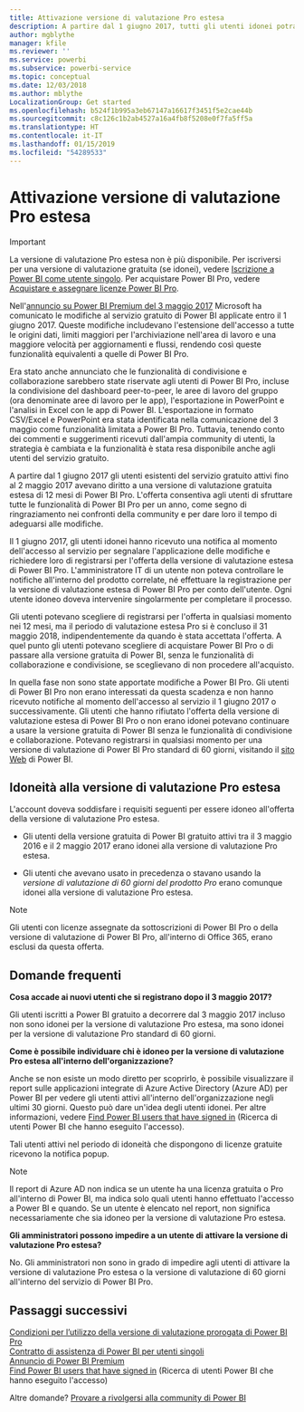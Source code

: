 ```yaml
---
title: Attivazione versione di valutazione Pro estesa
description: A partire dal 1 giugno 2017, tutti gli utenti idonei potranno dare il proprio consenso per la versione di valutazione Pro estesa del servizio Power BI.
author: mgblythe
manager: kfile
ms.reviewer: ''
ms.service: powerbi
ms.subservice: powerbi-service
ms.topic: conceptual
ms.date: 12/03/2018
ms.author: mblythe
LocalizationGroup: Get started
ms.openlocfilehash: b524f1b995a3eb67147a16617f3451f5e2cae44b
ms.sourcegitcommit: c8c126c1b2ab4527a16a4fb8f5208e0f7fa5ff5a
ms.translationtype: HT
ms.contentlocale: it-IT
ms.lasthandoff: 01/15/2019
ms.locfileid: "54289533"
---
```

# <a name="extended-pro-trial-activation"></a>Attivazione versione di valutazione Pro estesa

> [!IMPORTANT]
> La versione di valutazione Pro estesa non è più disponibile. Per iscriversi per una versione di valutazione gratuita (se idonei), vedere [Iscrizione a Power BI come utente singolo](service-self-service-signup-for-power-bi.md). Per acquistare Power BI Pro, vedere [Acquistare e assegnare licenze Power BI Pro](service-admin-purchasing-power-bi-pro.md).

Nell'[annuncio su Power BI Premium del 3 maggio 2017](https://powerbi.microsoft.com/blog/microsoft-accelerates-modern-bi-adoption-with-power-bi-premium/) Microsoft ha comunicato le modifiche al servizio gratuito di Power BI applicate entro il 1 giugno 2017. Queste modifiche includevano l'estensione dell'accesso a tutte le origini dati, limiti maggiori per l'archiviazione nell'area di lavoro e una maggiore velocità per aggiornamenti e flussi, rendendo così queste funzionalità equivalenti a quelle di Power BI Pro.

Era stato anche annunciato che le funzionalità di condivisione e collaborazione sarebbero state riservate agli utenti di Power BI Pro, incluse la condivisione del dashboard peer-to-peer, le aree di lavoro del gruppo (ora denominate aree di lavoro per le app), l'esportazione in PowerPoint e l'analisi in Excel con le app di Power BI. L'esportazione in formato CSV/Excel e PowerPoint era stata identificata nella comunicazione del 3 maggio come funzionalità limitata a Power BI Pro. Tuttavia, tenendo conto dei commenti e suggerimenti ricevuti dall'ampia community di utenti, la strategia è cambiata e la funzionalità è stata resa disponibile anche agli utenti del servizio gratuito.

A partire dal 1 giugno 2017 gli utenti esistenti del servizio gratuito attivi fino al 2 maggio 2017 avevano diritto a una versione di valutazione gratuita estesa di 12 mesi di Power BI Pro. L'offerta consentiva agli utenti di sfruttare tutte le funzionalità di Power BI Pro per un anno, come segno di ringraziamento nei confronti della community e per dare loro il tempo di adeguarsi alle modifiche.

Il 1 giugno 2017, gli utenti idonei hanno ricevuto una notifica al momento dell'accesso al servizio per segnalare l'applicazione delle modifiche e richiedere loro di registrarsi per l'offerta della versione di valutazione estesa di Power BI Pro. L'amministratore IT di un utente non poteva controllare le notifiche all'interno del prodotto correlate, né effettuare la registrazione per la versione di valutazione estesa di Power BI Pro per conto dell'utente. Ogni utente idoneo doveva intervenire singolarmente per completare il processo.

Gli utenti potevano scegliere di registrarsi per l'offerta in qualsiasi momento nei 12 mesi, ma il periodo di valutazione estesa Pro si è concluso il 31 maggio 2018, indipendentemente da quando è stata accettata l'offerta. A quel punto gli utenti potevano scegliere di acquistare Power BI Pro o di passare alla versione gratuita di Power BI, senza le funzionalità di collaborazione e condivisione, se sceglievano di non procedere all'acquisto.

In quella fase non sono state apportate modifiche a Power BI Pro. Gli utenti di Power BI Pro non erano interessati da questa scadenza e non hanno ricevuto notifiche al momento dell'accesso al servizio il 1 giugno 2017 o successivamente. Gli utenti che hanno rifiutato l'offerta della versione di valutazione estesa di Power BI Pro o non erano idonei potevano continuare a usare la versione gratuita di Power BI senza le funzionalità di condivisione e collaborazione. Potevano registrarsi in qualsiasi momento per una versione di valutazione di Power BI Pro standard di 60 giorni, visitando il [sito Web](https://powerbi.microsoft.com/get-started/) di Power BI.

## <a name="eligibility-for-extended-pro-trial"></a>Idoneità alla versione di valutazione Pro estesa

L'account doveva soddisfare i requisiti seguenti per essere idoneo all'offerta della versione di valutazione Pro estesa.

* Gli utenti della versione gratuita di Power BI gratuito attivi tra il 3 maggio 2016 e il 2 maggio 2017 erano idonei alla versione di valutazione Pro estesa.

* Gli utenti che avevano usato in precedenza o stavano usando la *versione di valutazione di 60 giorni del prodotto Pro* erano comunque idonei alla versione di valutazione Pro estesa.

> [!NOTE]
> Gli utenti con licenze assegnate da sottoscrizioni di Power BI Pro o della versione di valutazione di Power BI Pro, all'interno di Office 365, erano esclusi da questa offerta.

## <a name="frequently-asked-questions"></a>Domande frequenti

**Cosa accade ai nuovi utenti che si registrano dopo il 3 maggio 2017?**

Gli utenti iscritti a Power BI gratuito a decorrere dal 3 maggio 2017 incluso non sono idonei per la versione di valutazione Pro estesa, ma sono idonei per la versione di valutazione Pro standard di 60 giorni.

**Come è possibile individuare chi è idoneo per la versione di valutazione Pro estesa all'interno dell'organizzazione?**

Anche se non esiste un modo diretto per scoprirlo, è possibile visualizzare il report sulle applicazioni integrate di Azure Active Directory (Azure AD) per Power BI per vedere gli utenti attivi all'interno dell'organizzazione negli ultimi 30 giorni. Questo può dare un'idea degli utenti idonei. Per altre informazioni, vedere [Find Power BI users that have signed in](service-admin-access-usage.md) (Ricerca di utenti Power BI che hanno eseguito l'accesso).

Tali utenti attivi nel periodo di idoneità che dispongono di licenze gratuite ricevono la notifica popup.

> [!NOTE]
> Il report di Azure AD non indica se un utente ha una licenza gratuita o Pro all'interno di Power BI, ma indica solo quali utenti hanno effettuato l'accesso a Power BI e quando. Se un utente è elencato nel report, non significa necessariamente che sia idoneo per la versione di valutazione Pro estesa.

**Gli amministratori possono impedire a un utente di attivare la versione di valutazione Pro estesa?**

No. Gli amministratori non sono in grado di impedire agli utenti di attivare la versione di valutazione Pro estesa o la versione di valutazione di 60 giorni all'interno del servizio di Power BI Pro.

## <a name="next-steps"></a>Passaggi successivi

[Condizioni per l’utilizzo della versione di valutazione prorogata di Power BI Pro](https://aka.ms/power-bi-trial)  
[Contratto di assistenza di Power BI per utenti singoli](https://powerbi.microsoft.com/terms-of-service/)  
[Annuncio di Power BI Premium](https://aka.ms/pbipremium-announcement)  
[Find Power BI users that have signed in](service-admin-access-usage.md) (Ricerca di utenti Power BI che hanno eseguito l'accesso)

Altre domande? [Provare a rivolgersi alla community di Power BI](https://community.powerbi.com/)